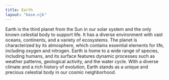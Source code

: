 ```yaml
---
title: Earth
layout: "base.njk"
---
```

Earth is the third planet from the Sun in our solar system and the only known celestial body to support life. It has a diverse environment with vast oceans, continents, and a variety of ecosystems. The planet is characterized by its atmosphere, which contains essential elements for life, including oxygen and nitrogen. Earth is home to a wide range of species, including humans, and its surface features dynamic processes such as weather patterns, geological activity, and the water cycle. With a diverse climate and a rich history of evolution, Earth stands as a unique and precious celestial body in our cosmic neighborhood.